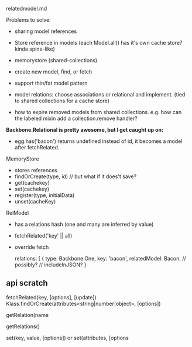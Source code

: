 relatedmodel.md


Problems to solve:

- sharing model references
- Store reference in models (each Model.all() has it's own cache store? kinda spine-like)
- memorystore (shared-collections)
- create new model, find, or fetch
- support thin/fat model pattern
- model relations: choose associations or relational and implement. (tied to shared collections for a cache store)


- how to expire removed models from shared collections.
  e.g. how can the labeled mixin add a collection.remove handler?

**Backbone.Relational is pretty awesome, but I get caught up on:**
- egg.has('bacon') returns undefined instead of id, it becomes a model after fetchRelated.


MemoryStore
  - stores references
  - findOrCreate(type, id) // but what if it does't save?
  - get(cachekey)
  - set(cachekey)
  - register(type, initialData)
  - unset(cacheKey)

RelModel
  - has a relations hash (one and many are inferred by value)
  - fetchRelated('key' || all)


  - override fetch

    relations: [
      {
        type: Backbone.One,
        key: 'bacon',
        relatedModel: Bacon,
        // possibly?
        // includeInJSON?
      }


## api scratch

fetchRelated(key<string>, [options<object>], [update<boolean>])
Klass.findOrCreate(attributes<string|number|object>, [options<object>])

getRelation(name<string>

getRelations()


set(key<string>, value, [options<object>]) or set(attributes<object>, [options<object>])

  // Backbone-relational
  relations: [
    {
      type: Backbone.HasMany,
      key: 'customers',
      relatedModel: 'Customer',
      autoFetch: true
    }
  ]

  //Backbone Associations
  relations: [
    {
      type: Backbone.One, //nature of the relationship
      key: 'manager', // attribute of Employee
      relatedModel: 'Employee' //AssociatedModel for attribute key
    }
  ],